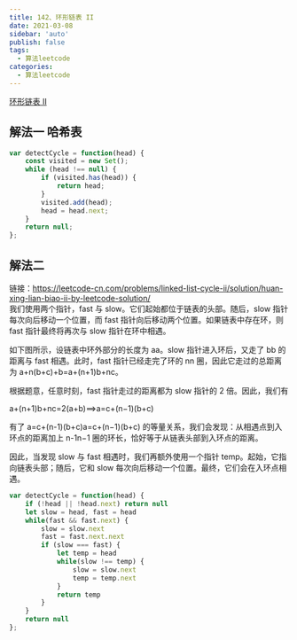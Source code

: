 ```yaml
---
title: 142、环形链表 II
date: 2021-03-08
sidebar: 'auto'
publish: false
tags: 
  - 算法leetcode
categories:
  - 算法leetcode
---
```

[环形链表 II](https://leetcode-cn.com/problems/linked-list-cycle-ii/)

## 解法一 哈希表
```js
var detectCycle = function(head) {
    const visited = new Set();
    while (head !== null) {
        if (visited.has(head)) {
            return head;
        }
        visited.add(head);
        head = head.next;
    }
    return null;
};
```

## 解法二
链接：[https://leetcode-cn.com/problems/linked-list-cycle-ii/solution/huan-xing-lian-biao-ii-by-leetcode-solution/ ](https://leetcode-cn.com/problems/)  
我们使用两个指针，fast 与 slow。它们起始都位于链表的头部。随后，slow 指针每次向后移动一个位置，而 fast 指针向后移动两个位置。如果链表中存在环，则 fast 指针最终将再次与 slow 指针在环中相遇。

如下图所示，设链表中环外部分的长度为 aa。slow 指针进入环后，又走了 bb 的距离与 fast 相遇。此时，fast 指针已经走完了环的 nn 圈，因此它走过的总距离为 a+n(b+c)+b=a+(n+1)b+nc。

根据题意，任意时刻，fast 指针走过的距离都为 slow 指针的 2 倍。因此，我们有

a+(n+1)b+nc=2(a+b)⟹a=c+(n−1)(b+c)

有了 a=c+(n-1)(b+c)a=c+(n−1)(b+c) 的等量关系，我们会发现：从相遇点到入环点的距离加上 n-1n−1 圈的环长，恰好等于从链表头部到入环点的距离。

因此，当发现 slow 与 fast 相遇时，我们再额外使用一个指针 temp。起始，它指向链表头部；随后，它和 slow 每次向后移动一个位置。最终，它们会在入环点相遇。

```js
var detectCycle = function(head) {
    if (!head || !head.next) return null
    let slow = head, fast = head
    while(fast && fast.next) {
        slow = slow.next
        fast = fast.next.next
        if (slow === fast) {
            let temp = head
            while(slow !== temp) {
                slow = slow.next
                temp = temp.next
            }
            return temp
        }
    }
    return null
};
```
